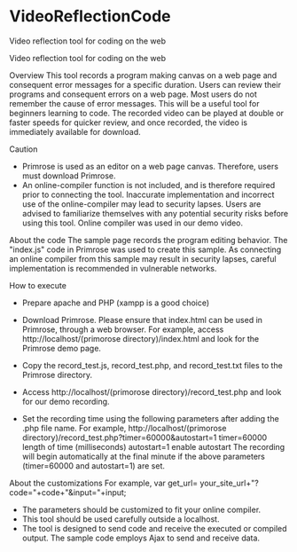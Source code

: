 # VideoReflectionCode
Video reflection tool for coding on the web


Video reflection tool for coding on the web

Overview
This tool records a program making canvas on a web page and consequent error messages for a specific duration. Users can review their programs and consequent errors on a web page. Most users do not remember the cause of error messages. This will be a useful tool for beginners learning to code. The recorded video can be played at double or faster speeds for quicker review, and once recorded, the video is immediately available for download.

Caution
-	Primrose is used as an editor on a web page canvas. Therefore, users must download Primrose.
-	An online-compiler function is not included, and is therefore required prior to connecting the tool. Inaccurate implementation and incorrect use of the online-compiler may lead to security lapses. Users are advised to familiarize themselves with any potential security risks before using this tool. Online compiler was used in our demo video.

About the code
The sample page records the program editing behavior. The "index.js" code in Primrose was used to create this sample. As connecting an online compiler from this sample may result in security lapses, careful implementation is recommended in vulnerable networks.

How to execute
-	Prepare apache and PHP (xampp is a good choice)

-	Download Primrose. Please ensure that index.html can be used in Primrose, through a web browser. For example, access http://localhost/(primorose directory)/index.html and look for the Primrose demo page.

-	Copy the record_test.js, record_test.php, and record_test.txt files to the Primrose directory.

-	Access http://localhost/(primorose directory)/record_test.php and look for our demo recording.

-	Set the recording time using the following parameters after adding the .php file name. 
For example,
http://localhost/(primorose directory)/record_test.php?timer=60000&autostart=1
timer=60000   length of time (milliseconds)
autostart=1    enable autostart
The recording will begin automatically at the final minute if the above parameters (timer=60000 and autostart=1) are set.

About the customizations
For example,
    var get_url= your_site_url+"?code="+code+"&input="+input;
- The parameters should be customized to fit your online compiler.
- This tool should be used carefully outside a localhost. 
- The tool is designed to send code and receive the executed or compiled output. The sample code employs Ajax to send and receive data.

